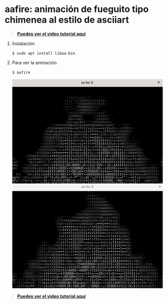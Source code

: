 # aafire: animación de fueguito tipo chimenea al estilo de asciiart
> **[Puedes ver el video tutorial aquí](https://www.youtube.com/watch?v=l71AwM0mun8 "Clic para acceder al video")**
1. Instalación
   ```
   $ sudo apt install libaa-bin
   ```
2. Para ver la animación
   ```
   $ aafire
   ```
   ![](./img/1.png "a fuegote")
   ![](./img/2.gif "siente el calor del fueguito")

> **[Puedes ver el video tutorial aquí](https://www.youtube.com/watch?v=l71AwM0mun8 "Clic para acceder al video")**
